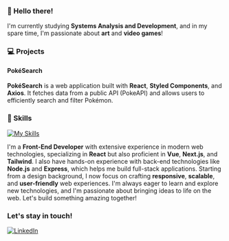 ### 👋 Hello there!

I'm currently studying **Systems Analysis and Development**, and in my spare time, I'm passionate about **art** and **video games**!

### 💻 Projects

#### PokéSearch
**PokéSearch** is a web application built with **React**, **Styled Components**, and **Axios**. It fetches data from a public API (PokeAPI) and allows users to efficiently search and filter Pokémon.

### 🚀 Skills
[![My Skills](https://skillicons.dev/icons?i=js,html,css,ts,node,npm,react,vue,express,nextjs,styledcomponents,tailwind)](https://skillicons.dev)

I'm a **Front-End Developer** with extensive experience in modern web technologies, specializing in **React** but also proficient in **Vue**, **Next.js**, and **Tailwind**. I also have hands-on experience with back-end technologies like **Node.js** and **Express**, which helps me build full-stack applications. Starting from a design background, I now focus on crafting **responsive**, **scalable**, and **user-friendly** web experiences. I'm always eager to learn and explore new technologies, and I'm passionate about bringing ideas to life on the web. Let's build something amazing together!

### Let's stay in touch!

<div>
  <a href="https://www.linkedin.com/in/mateuswerneck/" target="_blank">
  <img src="https://img.shields.io/badge/-LinkedIn-%230077B5?style=for-the-badge&logo=linkedin&logoColor=white" alt="LinkedIn">
  </a>
</div>

<!---
Mwrnk/Mwrnk is a ✨ special ✨ repository because its `README.md` (this file) appears on your GitHub profile.
You can click the Preview link to take a look at your changes.
--->

